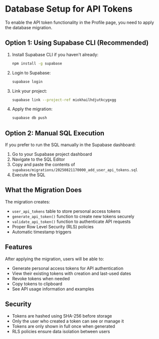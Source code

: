 # Database Setup for API Tokens

To enable the API token functionality in the Profile page, you need to apply the database migration.

## Option 1: Using Supabase CLI (Recommended)

1. Install Supabase CLI if you haven't already:
   ```bash
   npm install -g supabase
   ```

2. Login to Supabase:
   ```bash
   supabase login
   ```

3. Link your project:
   ```bash
   supabase link --project-ref miokhailhdjutkcygxgg
   ```

4. Apply the migration:
   ```bash
   supabase db push
   ```

## Option 2: Manual SQL Execution

If you prefer to run the SQL manually in the Supabase dashboard:

1. Go to your Supabase project dashboard
2. Navigate to the SQL Editor
3. Copy and paste the contents of `supabase/migrations/20250821170000_add_user_api_tokens.sql`
4. Execute the SQL

## What the Migration Does

The migration creates:

- `user_api_tokens` table to store personal access tokens
- `generate_api_token()` function to create new tokens securely
- `validate_api_token()` function to authenticate API requests
- Proper Row Level Security (RLS) policies
- Automatic timestamp triggers

## Features

After applying the migration, users will be able to:

- Generate personal access tokens for API authentication
- View their existing tokens with creation and last-used dates
- Revoke tokens when needed
- Copy tokens to clipboard
- See API usage information and examples

## Security

- Tokens are hashed using SHA-256 before storage
- Only the user who created a token can see or manage it
- Tokens are only shown in full once when generated
- RLS policies ensure data isolation between users